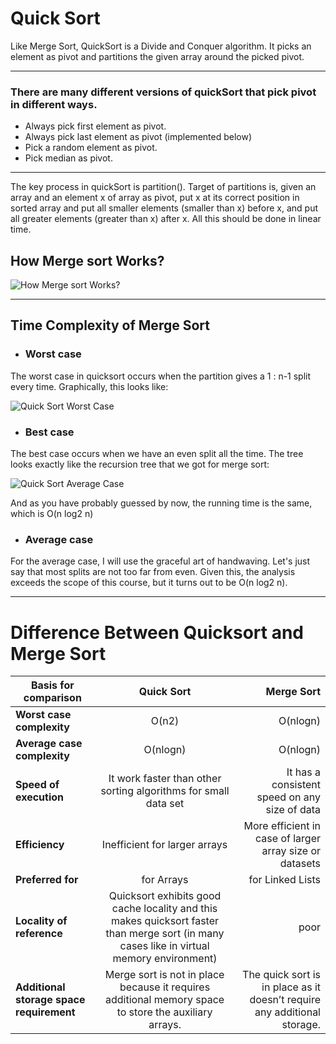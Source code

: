 # Quick Sort

Like Merge Sort, QuickSort is a Divide and Conquer algorithm. It picks an element as pivot and partitions the given array around the picked pivot.

---

### There are many different versions of quickSort that pick pivot in different ways. 
- Always pick first element as pivot.
- Always pick last element as pivot (implemented below)
- Pick a random element as pivot.
- Pick median as pivot.

---

The key process in quickSort is partition(). Target of partitions is, given an array and an element x of array as pivot, put x at its correct position in sorted 
array and put all smaller elements (smaller than x) before x, and put all greater elements (greater than x) after x. All this should be done in linear time.

## How Merge sort Works?
![How Merge sort Works?](https://www.techiedelight.com/wp-content/uploads/Quicksort.png)

---

## Time Complexity of Merge Sort

- ### Worst case
The worst case in quicksort occurs when the partition gives a 1 : n-1 split every time. Graphically, this looks like:

![Quick Sort Worst Case](https://www.cs.dartmouth.edu/~thc/cs5-F96/quicksort_worse.gif)

- ### Best case
The best case occurs when we have an even split all the time. The tree looks exactly like the recursion tree that we got for merge sort:

![Quick Sort Average Case](https://www.cs.dartmouth.edu/~thc/cs5-F96/merge_tree.gif)

And as you have probably guessed by now, the running time is the same, which is O(n log2 n)

- ### Average case
For the average case, I will use the graceful art of handwaving. Let's just say that most splits are not too far from even. 
Given this, the analysis exceeds the scope of this course, but it turns out to be O(n log2 n).

---
# Difference Between  Quicksort and Merge Sort

 |**Basis for comparison**|**Quick Sort**| **Merge Sort** |
|----------|:-------------:|------:|
| **Worst case complexity**| O(n2) | O(nlogn)|
| **Average case complexity** |  O(nlogn) |  O(nlogn) |
|**Speed of execution** | It work faster than other sorting algorithms for small data set  |It has a consistent speed on any size of data |
| **Efficiency**| Inefficient for larger arrays | More efficient in case of larger array size or datasets|
| **Preferred for** | for Arrays | for Linked Lists |
| **Locality of reference** | Quicksort exhibits good cache locality and this makes quicksort faster than merge sort (in many cases like in virtual memory environment)| 	poor |
| **Additional storage space requirement** | Merge sort is not in place because it requires additional memory space to store the auxiliary arrays. | The quick sort is in place as it doesn’t require any additional storage. |





